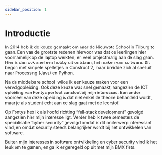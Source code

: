 ```yaml
---
sidebar_position: 1
---
```

# Introductie

In 2014 heb ik de keuze gemaakt om naar de Nieuwste School in Tilburg te gaan. Een van de grootste redenen hiervoor was dat de leerlingen hier voornamelijk op de laptop werkten, en veel projectmatig aan de slag gaan. Hier is dan ook snel een hobby uit ontstaan, het maken van software. Dit begon met simpele spelletjes in Construct 2, maar breidde zich al snel uit naar Processing (Java) en Python.

Na de middelbare school  wilde ik een keuze maken voor een vervolgopleiding. Ook deze keuze was snel gemaakt, aangezien de ICT opleiding van Fontys perfect aansloot bij mijn interesses. Een ander voordeel van deze opleiding is dat niet enkel de theorie behandeld wordt, maar je als student echt aan de slag gaat met de leerstof.

Op Fontys heb ik als hoofd richting “full-stack development” gevolgd aangezien hier mijn interesse ligt. Verder heb ik twee semesters de specialisatie “cyber security” gevolgd omdat ik dit onderwerp interessant vind, en omdat security steeds belangrijker wordt bij het ontwikkelen van software.

Buiten mijn interesses in software ontwikkeling en cyber security vind ik het leuk om te gamen, en ga ik er geregeld op uit met mijn BMX fiets.

